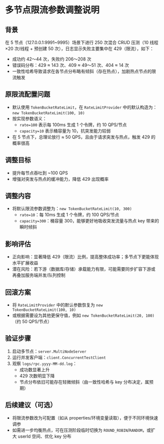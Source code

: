 # 多节点限流参数调整说明

## 背景
在 5 节点（127.0.0.1:9991~9995）场景下进行 250 次混合 CRUD 压测（10 线程×20 次/线程 + 预创建 50 次），日志显示失败主要集中在 429（限流），如下：

- 成功约 42～44 次，失败约 206～208 次
- 错误码分布：429 ≈ 143 次、409 ≈ 49～51 次、404 ≈ 14 次
- 一致性哈希导致请求在各节点分布略有倾斜（存在热点），加剧热点节点的限流触发

## 原限流配置问题
- 默认使用 `TokenBucketRateLimit`，在 `RateLimitProvider` 中的默认构造为：`new TokenBucketRateLimit(100, 10)`
- 按实现参数语义：
  - `rate=100` 表示每 100ms 生成 1 个令牌，约 10 QPS/节点
  - `capacity=10` 表示桶容量为 10，抗突发能力较弱
- 在 5 节点下，总理论放行 ≈ 50 QPS，且由于请求突发与热点，触发 429 的概率很高

## 调整目标
- 提升每节点吞吐到 ~100 QPS
- 增强对突发与热点的缓冲能力，降低 429 出现概率

## 调整内容
- 将默认限流参数调整为：`new TokenBucketRateLimit(10, 300)`
  - `rate=10`：每 10ms 生成 1 个令牌，约 100 QPS/节点
  - `capacity=300`：桶容量 300，能够更好地吸收突发流量与热点 key 带来的瞬时倾斜

## 影响评估
- 正向影响：显著降低 429（限流）比例，提高整体成功率；多节点下更能体现水平扩展收益
- 潜在风险：若下游（数据库/存储）承载能力有限，可能需要同步扩容下游或再叠加服务端并发/队列控制

## 回滚方案
- 将 `RateLimitProvider` 中的默认参数恢复为 `new TokenBucketRateLimit(100, 10)`
- 或根据需要设为其他更保守值，例如 `new TokenBucketRateLimit(20, 100)`（约 50 QPS/节点）

## 验证步骤
1. 启动多节点：`server.MultiNodeServer`
2. 运行并发客户端：`client.ConcurrentTestClient`
3. 观察 `logs/rpc.yyyy-MM-dd.log`：
   - 成功数显著上升
   - 429 次数明显下降
   - 节点分布依旧可能存在轻微倾斜（由一致性哈希与 key 分布决定，属预期）

## 后续建议（可选）
- 将限流参数改为可配置（如从 properties/环境变量读取），便于不同环境快速调参
- 如需进一步均衡热点，可在压测阶段临时切换为 `ROUND_ROBIN`/`RANDOM`，或扩大 userId 空间、优化 key 分布


